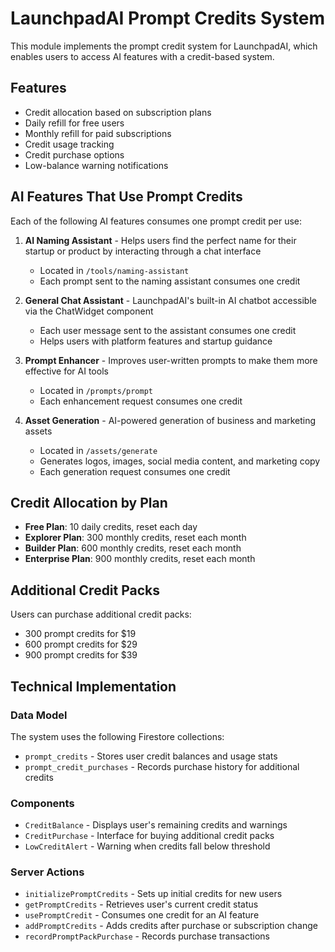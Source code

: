 # LaunchpadAI Prompt Credits System

This module implements the prompt credit system for LaunchpadAI, which enables users to access AI features with a credit-based system.

## Features

- Credit allocation based on subscription plans
- Daily refill for free users
- Monthly refill for paid subscriptions
- Credit usage tracking
- Credit purchase options
- Low-balance warning notifications

## AI Features That Use Prompt Credits

Each of the following AI features consumes one prompt credit per use:

1. **AI Naming Assistant** - Helps users find the perfect name for their startup or product by interacting through a chat interface

   - Located in `/tools/naming-assistant`
   - Each prompt sent to the naming assistant consumes one credit

2. **General Chat Assistant** - LaunchpadAI's built-in AI chatbot accessible via the ChatWidget component

   - Each user message sent to the assistant consumes one credit
   - Helps users with platform features and startup guidance

3. **Prompt Enhancer** - Improves user-written prompts to make them more effective for AI tools

   - Located in `/prompts/prompt`
   - Each enhancement request consumes one credit

4. **Asset Generation** - AI-powered generation of business and marketing assets
   - Located in `/assets/generate`
   - Generates logos, images, social media content, and marketing copy
   - Each generation request consumes one credit

## Credit Allocation by Plan

- **Free Plan**: 10 daily credits, reset each day
- **Explorer Plan**: 300 monthly credits, reset each month
- **Builder Plan**: 600 monthly credits, reset each month
- **Enterprise Plan**: 900 monthly credits, reset each month

## Additional Credit Packs

Users can purchase additional credit packs:

- 300 prompt credits for $19
- 600 prompt credits for $29
- 900 prompt credits for $39

## Technical Implementation

### Data Model

The system uses the following Firestore collections:

- `prompt_credits` - Stores user credit balances and usage stats
- `prompt_credit_purchases` - Records purchase history for additional credits

### Components

- `CreditBalance` - Displays user's remaining credits and warnings
- `CreditPurchase` - Interface for buying additional credit packs
- `LowCreditAlert` - Warning when credits fall below threshold

### Server Actions

- `initializePromptCredits` - Sets up initial credits for new users
- `getPromptCredits` - Retrieves user's current credit status
- `usePromptCredit` - Consumes one credit for an AI feature
- `addPromptCredits` - Adds credits after purchase or subscription change
- `recordPromptPackPurchase` - Records purchase transactions
